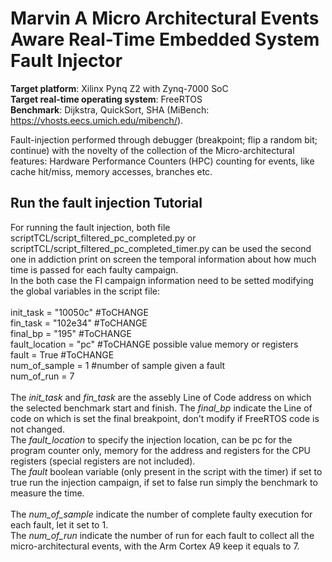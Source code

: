 # Marvin A Micro Architectural Events Aware Real-Time Embedded System Fault Injector

**Target platform**: Xilinx Pynq Z2 with Zynq-7000 SoC<br/>
**Target real-time operating system**: FreeRTOS<br/>
**Benchmark**: Dijkstra, QuickSort, SHA (MiBench: https://vhosts.eecs.umich.edu/mibench/).<br/>

Fault-injection performed through debugger (breakpoint; flip a random bit; continue) with the novelty of the collection of the Micro-architectural features: Hardware Performance Counters (HPC) counting for events, like cache hit/miss, memory accesses, branches etc.

## Run the fault injection Tutorial

For running the fault injection, both file scriptTCL/script_filtered_pc_completed.py or scriptTCL/script_filtered_pc_completed_timer.py can be used the second one in addiction print on screen the temporal information about how much time is passed for each faulty campaign.<br/>
In the both case the FI campaign information need to be setted modifying the global variables in the script file: <br/>
<br/>
init_task = "10050c" #ToCHANGE <br/>
fin_task = "102e34"  #ToCHANGE<br/>
final_bp = "195"	#ToCHANGE	<br/>
fault_location = "pc" #ToCHANGE possible value memory or registers<br/>
fault = True		#ToCHANGE<br/>
num_of_sample = 1 #number of sample given a fault<br/>
num_of_run = 7<br/>
<br/>
The *init_task* and *fin_task* are the assebly Line of Code address on which the selected benchmark start and finish. The *final_bp* indicate the Line of code on which is set the final breakpoint, don't modify if FreeRTOS code is not changed.<br/>
The *fault_location* to specify the injection location, can be pc for the program counter only, memory for the address and registers for the CPU registers (special registers are not included).<br/>
The *fault* boolean variable (only present in the script with the timer) if set to true run the injection campaign, if set to false run simply the benchmark to measure the time.<br/>
<br/>
The *num_of_sample* indicate the number of complete faulty execution for each fault, let it set to 1.<br/>
The *num_of_run* indicate the number of run for each fault to collect all the micro-architectural events, with the Arm Cortex A9 keep it equals to 7.<br/> 


